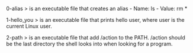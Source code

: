 0-alias > is an executable file that creates an alias - Name: ls - Value: rm *

1-hello_you > is an executable file that prints hello user, where user is the current Linux user.

2-path > is an executable file that add /action to the PATH. /action should be the last directory the shell looks into when looking for a program.
